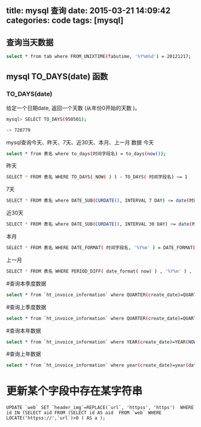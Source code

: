 title: mysql 查询
date: 2015-03-21 14:09:42
categories: code
tags: [mysql]
---

## 查询当天数据
``` bash
select * from tab where FROM_UNIXTIME(fabutime, '%Y%m%d') = 20121217;
```
##  mysql TO_DAYS(date) 函数
### TO_DAYS(date)
给定一个日期date, 返回一个天数 (从年份0开始的天数 )。
 ``` bash
mysql> SELECT TO_DAYS(950501);
 
-> 728779
 ```
 
mysql查询今天、昨天、7天、近30天、本月、上一月 数据
今天
``` bash
select * from 表名 where to_days(时间字段名) = to_days(now());
``` 
昨天
``` bash
SELECT * FROM 表名 WHERE TO_DAYS( NOW( ) ) - TO_DAYS( 时间字段名) <= 1
```
7天
``` bash
SELECT * FROM 表名 where DATE_SUB(CURDATE(), INTERVAL 7 DAY) <= date(时间字段名)
```
近30天
``` bash
SELECT * FROM 表名 where DATE_SUB(CURDATE(), INTERVAL 30 DAY) <= date(时间字段名)
```
本月
``` bash
SELECT * FROM 表名 WHERE DATE_FORMAT( 时间字段名, '%Y%m' ) = DATE_FORMAT( CURDATE( ) , '%Y%m' )
```
上一月
``` bash
SELECT * FROM 表名 WHERE PERIOD_DIFF( date_format( now( ) , '%Y%m' ) , date_format( 时间字段名, '%Y%m' ) ) =1
 ```
#查询本季度数据
``` bash
select * from `ht_invoice_information` where QUARTER(create_date)=QUARTER(now());
```
#查询上季度数据
``` bash
select * from `ht_invoice_information` where QUARTER(create_date)=QUARTER(DATE_SUB(now(),interval 1 QUARTER));
```
#查询本年数据
``` bash
select * from `ht_invoice_information` where YEAR(create_date)=YEAR(NOW());
```
#查询上年数据
``` bash
select * from `ht_invoice_information` where year(create_date)=year(date_sub(now(),interval 1 year));
```

# 更新某个字段中存在某字符串
```mysql
UPDATE `web` SET `header_img`=REPLACE(`url`, 'httpss', 'https')  WHERE id IN (SELECT aid FROM (SELECT id AS aid  FROM `web` WHERE LOCATE('httpss://',`url`)>0 ) AS a );
```